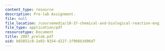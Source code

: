 ```yaml
---
content_type: resource
description: Pre-lab Assignment.
file: null
file_location: /coursemedia/10-37-chemical-and-biological-reaction-engineering-spring-2007/b65851c82a929254d2271f908b3d06d7_2007_prelab.pdf
file_type: application/pdf
resourcetype: Document
title: 2007_prelab.pdf
uid: b65851c8-2a92-9254-d227-1f908b3d06d7
---
```

